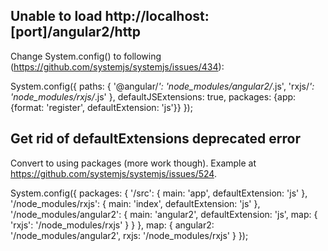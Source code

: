## Unable to load http://localhost:[port]/angular2/http

Change System.config() to following (https://github.com/systemjs/systemjs/issues/434):

System.config({
  paths: {
    '@angular/*': 'node_modules/angular2/*.js',
    'rxjs/*': 'node_modules/rxjs/*.js'
  },
  defaultJSExtensions: true,
  packages: {app: {format: 'register', defaultExtension: 'js'}} 
});

## Get rid of defaultExtensions deprecated error

Convert to using packages (more work though). Example at https://github.com/systemjs/systemjs/issues/524.

System.config({
    packages: {
        '/src': {
            main: 'app',
            defaultExtension: 'js'
        },
        '/node_modules/rxjs': {
            main: 'index',
            defaultExtension: 'js'
        },
        '/node_modules/angular2': {
            main: 'angular2',
            defaultExtension: 'js',
            map: {
                'rxjs': '/node_modules/rxjs'
            }
        }
    },
    map: {
        angular2: '/node_modules/angular2',
        rxjs: '/node_modules/rxjs'
    }
});